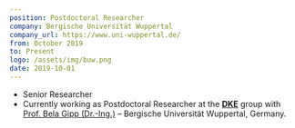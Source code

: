 ```yaml
---
position: Postdoctoral Researcher
company: Bergische Universität Wuppertal
company_url: https://www.uni-wuppertal.de/
from: October 2019
to: Present
logo: /assets/img/buw.png
date: 2019-10-01
---
```


- Senior Researcher
- Currently working as Postdoctoral Researcher at the [**DKE**](https://dke.uni-wuppertal.de/en.html) group with [Prof. Bela Gipp (Dr.-Ing.)](https://dke.uni-wuppertal.de/de/people/prof-dr-bela-gipp.html) – Bergische Universität Wuppertal, Germany.